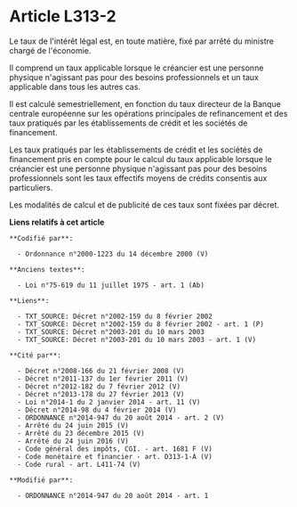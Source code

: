 # Article L313-2

Le taux de l'intérêt légal est, en toute matière, fixé par arrêté du ministre chargé de l'économie.

Il comprend un taux applicable lorsque le créancier est une personne physique n'agissant pas pour des besoins professionnels
et un taux applicable dans tous les autres cas.

Il est calculé semestriellement, en fonction du taux directeur de la Banque centrale européenne sur les opérations
principales de refinancement et des taux pratiqués par les établissements de crédit et les sociétés de financement.

Les taux pratiqués par les établissements de crédit et les sociétés de financement pris en compte pour le calcul du taux
applicable lorsque le créancier est une personne physique n'agissant pas pour des besoins professionnels sont les taux
effectifs moyens de crédits consentis aux particuliers.

Les modalités de calcul et de publicité de ces taux sont fixées par décret.

**Liens relatifs à cet article**

	**Codifié par**:

	  - Ordonnance n°2000-1223 du 14 décembre 2000 (V)

	**Anciens textes**:

	  - Loi n°75-619 du 11 juillet 1975 - art. 1 (Ab)

	**Liens**:

	  - TXT_SOURCE: Décret n°2002-159 du 8 février 2002
	  - TXT_SOURCE: Décret n°2002-159 du 8 février 2002 - art. 1 (P)
	  - TXT_SOURCE: Décret n°2003-201 du 10 mars 2003
	  - TXT_SOURCE: Décret n°2003-201 du 10 mars 2003 - art. 1 (V)

	**Cité par**:

	  - Décret n°2008-166 du 21 février 2008 (V)
	  - Décret n°2011-137 du 1er février 2011 (V)
	  - Décret n°2012-182 du 7 février 2012 (V)
	  - Décret n°2013-178 du 27 février 2013 (V)
	  - Loi n°2014-1 du 2 janvier 2014 - art. 11 (V)
	  - Décret n°2014-98 du 4 février 2014 (V)
	  - ORDONNANCE n°2014-947 du 20 août 2014 - art. 2 (V)
	  - Arrêté du 24 juin 2015 (V)
	  - Arrêté du 23 décembre 2015 (V)
	  - Arrêté du 24 juin 2016 (V)
	  - Code général des impôts, CGI. - art. 1681 F (V)
	  - Code monétaire et financier - art. D313-1-A (V)
	  - Code rural - art. L411-74 (V)

	**Modifié par**:

	  - ORDONNANCE n°2014-947 du 20 août 2014 - art. 1
